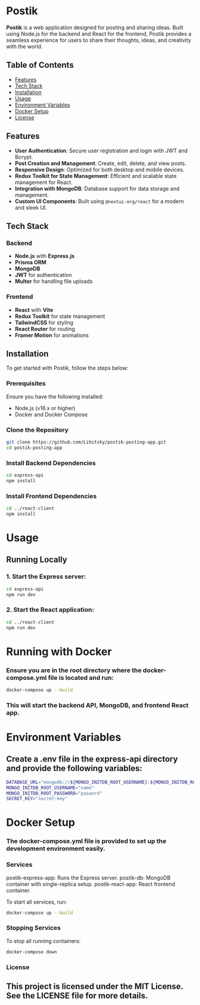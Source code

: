 # Postik

**Postik** is a web application designed for posting and sharing ideas. Built using Node.js for the backend and React for the frontend, Postik provides a seamless experience for users to share their thoughts, ideas, and creativity with the world.

## Table of Contents

- [Features](#features)
- [Tech Stack](#tech-stack)
- [Installation](#installation)
- [Usage](#usage)
- [Environment Variables](#environment-variables)
- [Docker Setup](#docker-setup)
- [License](#license)

## Features

- **User Authentication**: Secure user registration and login with JWT and Bcrypt.
- **Post Creation and Management**: Create, edit, delete, and view posts.
- **Responsive Design**: Optimized for both desktop and mobile devices.
- **Redux Toolkit for State Management**: Efficient and scalable state management for React.
- **Integration with MongoDB**: Database support for data storage and management.
- **Custom UI Components**: Built using `@nextui-org/react` for a modern and sleek UI.

## Tech Stack

### Backend

- **Node.js** with **Express.js**
- **Prisma ORM**
- **MongoDB**
- **JWT** for authentication
- **Multer** for handling file uploads

### Frontend

- **React** with **Vite**
- **Redux Toolkit** for state management
- **TailwindCSS** for styling
- **React Router** for routing
- **Framer Motion** for animations

## Installation

To get started with Postik, follow the steps below:

### Prerequisites

Ensure you have the following installed:

- Node.js (v16.x or higher)
- Docker and Docker Compose

### Clone the Repository

```bash
git clone https://github.com/Lihitsky/postik-posting-app.git
cd postik-posting-app
```

### Install Backend Dependencies
```bash
cd express-api
npm install
```

### Install Frontend Dependencies
```bash
cd ../react-client
npm install
```

# Usage

## Running Locally

### 1. Start the Express server:
```bash
cd express-api
npm run dev
```

### 2. Start the React application:
```bash
cd ../react-client
npm run dev
```

# Running with Docker

### Ensure you are in the root directory where the docker-compose.yml file is located and run:

```bash
docker-compose up --build
```

### This will start the backend API, MongoDB, and frontend React app.

# Environment Variables

## Create a .env file in the express-api directory and provide the following variables:

```bash
DATABASE_URL="mongodb://${MONGO_INITDB_ROOT_USERNAME}:${MONGO_INITDB_ROOT_PASSWORD}@localhost:27017/mydatabase?authSource=admin&directConnection=true"
MONGO_INITDB_ROOT_USERNAME="name"
MONGO_INITDB_ROOT_PASSWORD="pasword"
SECRET_KEY="secret-key"
```

# Docker Setup

### The docker-compose.yml file is provided to set up the development environment easily.

### Services

postik-express-app: Runs the Express server.
postik-db: MongoDB container with single-replica setup.
postik-react-app: React frontend container.

To start all services, run:

```bash
docker-compose up --build
```

### Stopping Services

To stop all running containers:

```bash
docker-compose down
```

### License

## This project is licensed under the MIT License. See the LICENSE file for more details.